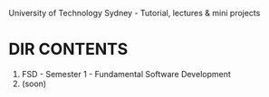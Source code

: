 University of Technology Sydney - Tutorial, lectures & mini projects

# DIR CONTENTS 
1. FSD - Semester 1 - Fundamental Software Development
2. (soon)
